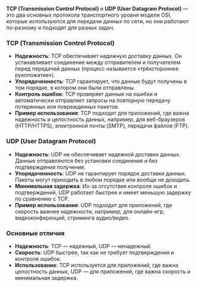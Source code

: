 **TCP (Transmission Control Protocol)** и **UDP (User Datagram Protocol)** — это два основных протокола транспортного уровня модели OSI, которые используются для передачи данных по сети, но они работают по-разному и подходят для разных задач.

### TCP (Transmission Control Protocol)

- **Надежность**: TCP обеспечивает надежную доставку данных. Он устанавливает соединение между отправителем и получателем перед передачей данных (процесс называется «трёхстороннее рукопожатие»).
- **Упорядоченность**: TCP гарантирует, что данные будут получены в том порядке, в котором они были отправлены.
- **Контроль ошибок**: TCP проверяет данные на ошибки и автоматически отправляет запросы на повторную передачу потерянных или поврежденных пакетов.
- **Пример использования**: TCP подходит для приложений, где важна надежность и целостность данных, например, для веб-браузеров (HTTP/HTTPS), электронной почты (SMTP), передачи файлов (FTP).

### UDP (User Datagram Protocol)

- **Надежность**: UDP не обеспечивает надежной доставки данных. Данные отправляются без установки соединения и без подтверждения получения.
- **Упорядоченность**: UDP не гарантирует порядок доставки данных. Пакеты могут приходить в любом порядке или вообще не доходить.
- **Минимальная задержка**: Из-за отсутствия контроля ошибок и подтверждений, UDP работает быстрее и имеет меньшую задержку по сравнению с TCP.
- **Пример использования**: UDP подходит для приложений, где скорость важнее надежности, например, для онлайн-игр, видеоконференций, стриминга аудио/видео.

### Основные отличия

- **Надежность**: TCP — надежный, UDP — ненадежный.
- **Скорость**: UDP быстрее, так как не требует подтверждения и контроля ошибок.
- **Использование**: TCP используется для приложений, где важна целостность данных, UDP — для приложений, где важна скорость и минимальная задержка.